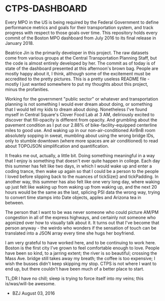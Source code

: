 # CTPS-DASHBOARD

Every MPO in the US is being required by the Federal Government to define performance metrics and goals for their transportation system, and track progress with respect to those goals over time. This repository holds every commit of the Boston MPO dashboard from July 2016 to its final release in January 2018.

Beatrice Jin is the primarily developer in this project. The raw datasets come from various groups at the Central Transportation Planning Staff, but the code is almost entirely developed by her. The commit as of today is of state of the dashboard presented at this afternoon's brown bag. People are mostly happy about it, I think, although some of the excitement must be accredited to the pretty pictures. This is a pretty useless README file - mostly I just wanted somewhere to put my thoughts about this project, minus the profanities.

Working for the government "public sector" or whatever and transportation planning is not something I would ever dream about doing, or something that I would tell my kids to dream about doing. Nonetheless I've found myself in Central Square's Clover Food Lab at 3 AM, deliriously excited to discover that fill-opacity is different from opacity. And grumbling about the pavement condition as I put our 2.88% of bike-facility-equipped centerline miles to good use. And waking up in our non-air-conditioned AirBnB room absolutely sopping in sweat, mumbling about using the wrong bridge IDs, only to stumble downtown (where more spaces are air conditioned) to read about TOPOJSON simplification and quantification.

It freaks me out, actually, a little bit. Doing something meaningful in a way that I enjoy is something that doesn't ever quite happen in college. Each day this summer has felt like two days, in which I would wake up and enter a coding trance, then wake up again so that I could be a person to the people I loved before slipping back to the nuances of tickSize() and tickPadding. In another way, this summer has also felt like one very long day, where waking up just felt like waking up from waking up from waking up, and the next 20 hours would be the same as the last, splicing PSI data the wrong way, trying to convert time stamps into Date objects, apples and Arizona tea in between.

The person that I want to be was never someone who could picture AM/PM congestion in all of the express highways, and certainly not someone who agonized over how to visually talk about it. It turns out that I've become that person anyway - the weirdo who wonders if the sensation of touch can be translated into a JSON array every time she hugs her boyfriend.

I am very grateful to have worked here, and to be continuing to work here. Boston is the first city I've grown to feel comfortable enough to love. People have been so kind, to a jarring extent; the river is so beautiful; crossing the Mass Ave. bridge still takes away my breath; the coffee is too expensive; I wish the busses didn't keep skipping my stop. CTPS is not where I want to end up, but there couldn't have been much of a better place to start.

TL;DR I have no chill; sleep is trying to force itself into my veins; this is/was/will-be awesome.

- BZJ August 03, 2016
